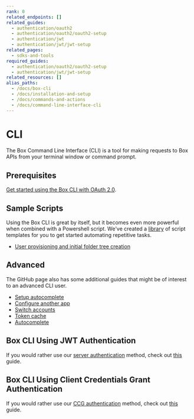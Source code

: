 ```yaml
---
rank: 0
related_endpoints: []
related_guides:
  - authentication/oauth2
  - authentication/oauth2/oauth2-setup
  - authentication/jwt
  - authentication/jwt/jwt-setup
related_pages:
  - sdks-and-tools
required_guides:
  - authentication/oauth2/oauth2-setup
  - authentication/jwt/jwt-setup
related_resources: []
alias_paths:
  - /docs/box-cli
  - /docs/installation-and-setup
  - /docs/commands-and-actions
  - /docs/command-line-interface-cli
---
```


# CLI

The Box Command Line Interface (CLI) is a tool for making requests to
Box APIs from your terminal window or command prompt.

## Prerequisites

[Get started using the Box CLI with OAuth 2.0][qs].

## Sample Scripts

Using the Box CLI is great by itself, but it becomes even more powerful when
combined with a Powershell script. We've created a [library][scripts]
of script templates for you to get started automating repetitive tasks.

- [User provisioning and initial folder tree creation][script-1]

## Advanced

The GitHub page also has some additional guides that might be of interest to an
advanced CLI user.

- [Setup autocomplete][cli-autocomplete]
- [Configure another app][cli-add-config]
- [Switch accounts][cli-switch]
- [Token cache][cache]
- [Autocomplete][ac]

## Box CLI Using JWT Authentication

If you would rather use our [server authentication][jwt] method, check
out [this][jwt-page] guide.

## Box CLI Using Client Credentials Grant Authentication

If you would rather use our [CCG authentication][ccg] method, check out
[this][ccg-page] guide.

[cli]: https://github.com/box/boxcli
[cli-autocomplete]: https://github.com/box/boxcli/blob/master/docs/autocomplete.md
[cli-switch]: https://github.com/box/boxcli/blob/master/docs/configure.md#box-configureenvironmentsswitch-user-userid
[cli-add-config]: https://github.com/box/boxcli/blob/master/docs/configure.md#box-configureenvironmentsadd-path
[qs]: g://tooling/cli/quick-start/
[cache]: https://github.com/box/boxcli/blob/master/docs/configure.md#box-configureenvironmentsupdate-name
[ac]: https://github.com/box/boxcli/blob/master/docs/autocomplete.md
[jwt]: g://authentication/jwt
[jwt-page]: g://tooling/cli/jwt-cli
[scripts]: https://github.com/box/boxcli/tree/main/examples
[script-1]: https://github.com/box/boxcli/tree/main/examples/User%20Creation%20&%20Provisioning
[ccg]: g://authentication/client-credentials
[ccg-page]: https://github.com/box/boxcli/tree/main/docs/configure.md#box-configureenvironmentsadd-path
